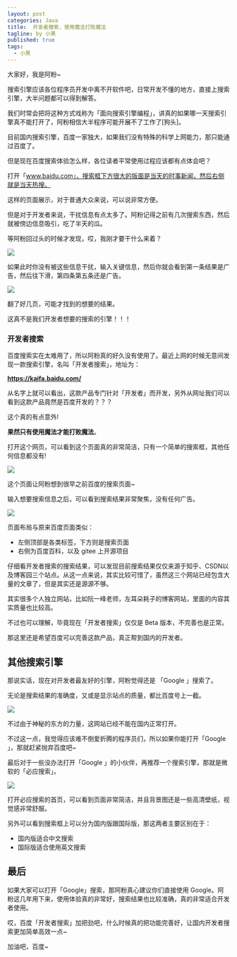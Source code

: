 ```yaml
---
layout: post
categories: Java
title:  开发者搜索，使用魔法打败魔法
tagline: by 小黑
published: true
tags: 
  - 小黑
---
```


大家好，我是阿粉~

搜索引擎应该各位程序员开发中离不开软件吧，日常开发不懂的地方，直接上搜索引擎，大半问题都可以得到解答。

我们时常会把将这种方式戏称为「面向搜索引擎编程」，讲真的如果哪一天搜索引擎真不能打开了，阿粉相信大半程序可能开展不了工作了[狗头]。

目前国内搜索引擎，百度一家独大，如果我们没有特殊的科学上网能力，那只能通过百度了。

但是现在百度搜索体验怎么样，各位读者平常使用过程应该都有点体会吧？

打开「www.baidu.com」，搜索框下方很大的版面是当天的时事新闻，然后右侧就是当天热搜。

这样的页面展示，对于普通大众来说，可以说非常方便。

但是对于开发者来说，干扰信息有点太多了。阿粉记得之前有几次搜索东西，然后就被傍边信息吸引，吃了半天的瓜。

等阿粉回过头的时候才发现，哎，我刚才要干什么来着？

![](http://www.justdojava.com/assets/images/2019/java/image_andyxh/20210228/o5j4c.jpg)

如果此时你没有被这些信息干扰，输入关键信息，然后你就会看到第一条结果是广告，然后往下滑，第四条第五条还是广告。

![](http://www.justdojava.com/assets/images/2019/java/image_andyxh/20210228/o3x16.gif)

翻了好几页，可能才找到的想要的结果。

这真不是我们开发者想要的搜索的引擎！！！

### 开发者搜索

百度搜索实在太难用了，所以阿粉真的好久没有使用了。最近上网的时候无意间发现一款搜索引擎，名叫「开发者搜索」，地址为：

**https://kaifa.baidu.com/** 

从名字上就可以看出，这款产品专门针对「开发者」而开发，另外从网址我们可以看到这款产品竟然是百度开发的？？？

这个真的有点意外!

**果然只有使用魔法才能打败魔法**。

打开这个网页，可以看到这个页面真的非常简洁，只有一个简单的搜索框，其他任何信息都没有!

![](http://www.justdojava.com/assets/images/2019/java/image_andyxh/20210228/0gyls.png)

这个页面让阿粉想到很早之前百度的搜索页面~

输入想要搜索信息之后，可以看到搜索结果非常聚焦，没有任何广告。

![](http://www.justdojava.com/assets/images/2019/java/image_andyxh/20210228/y6h19.png)

页面布局与原来百度页面类似：

- 左侧顶部是各类标签，下方则是搜索页面
- 右侧为百度百科，以及 gitee 上开源项目

仔细看开发者搜索的搜索结果，可以发现目前搜索结果仅仅来源于知乎、CSDN以及博客园三个站点。从这一点来说，其实比较可惜了，虽然这三个网站已经包含大量的文章了，但是其实还是源源不够。

其实很多个人独立网站，比如阮一峰老师，左耳朵耗子的博客网站，里面的内容其实质量也比较高。

 不过也可以理解，毕竟现在「开发者搜索」仅仅是 Beta 版本，不完善也是正常。

那这里还是希望百度可以完善这款产品，真正帮到国内的开发者。



## 其他搜索引擎

那说实话，现在对开发者最友好的引擎，阿粉觉得还是 「Google 」搜索了。

无论是搜索结果的准确度，又或是显示站点的质量，都比百度号上一截。

![](http://www.justdojava.com/assets/images/2019/java/image_andyxh/20210228/cecic.png)

不过由于神秘的东方的力量，这网站已经不能在国内正常打开。

不过这一点，我觉得应该难不倒爱折腾的程序员们，所以如果你能打开「Google 」，那就赶紧抛弃百度吧~

最后对于一些没办法打开「Google 」的小伙伴，再推荐一个搜索引擎，那就是微软的「必应搜索」。

![](http://www.justdojava.com/assets/images/2019/java/image_andyxh/20210228/7bohj.png)

打开必应搜索的首页，可以看到页面非常简洁，并且背景图还是一些高清壁纸，视觉感非常舒服。

另外可以看到搜索框上可以分为国内版跟国际版，那这两者主要区别在于：

- 国内版适合中文搜索
- 国际版适合使用英文搜索

## 最后

如果大家可以打开「Google」搜索，那阿粉真心建议你们直接使用 Google。阿粉这几年用下来，使用体验真的非常好，搜索结果也比较准确，真的非常适合开发者使用。

哎，百度「开发者搜索」加把劲吧，什么时候真的把功能完善好，让国内开发者搜索更加简单高效一点~

加油吧，百度~


